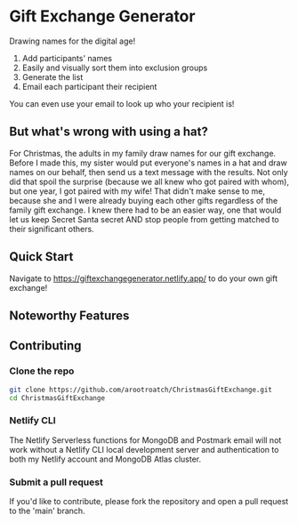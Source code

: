# Gift Exchange Generator

Drawing names for the digital age!

1. Add participants' names
2. Easily and visually sort them into exclusion groups
3. Generate the list
4. Email each participant their recipient

You can even use your email to look up who your recipient is!

## But what's wrong with using a hat?

For Christmas, the adults in my family draw names for our gift exchange. Before I made this, my sister would put everyone's names in a hat and draw names on our behalf, then send us a text message with the results. Not only did that spoil the surprise (because we all knew who got paired with whom), but one year, I got paired with my wife! That didn't make sense to me, because she and I were already buying each other gifts regardless of the family gift exchange. I knew there had to be an easier way, one that would let us keep Secret Santa secret AND stop people from getting matched to their significant others.

## Quick Start

Navigate to https://giftexchangegenerator.netlify.app/ to do your own gift exchange!

## Noteworthy Features

## Contributing

### Clone the repo

```bash
git clone https://github.com/arootroatch/ChristmasGiftExchange.git
cd ChristmasGiftExchange
```

### Netlify CLI

The Netlify Serverless functions for MongoDB and Postmark email will not work without a Netlify CLI local development server and authentication to both my Netlify account and MongoDB Atlas cluster.

### Submit a pull request

If you'd like to contribute, please fork the repository and open a pull request to the 'main' branch.